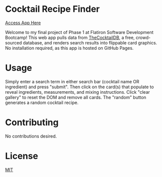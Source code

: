 # Cocktail Recipe Finder  

[Access App Here](https://jjiang95.github.io/phase-1-final-project)

Welcome to my final project of Phase 1 at Flatiron Software Development Bootcamp! This web app pulls data from [TheCocktailDB](https://www.thecocktaildb.com/api.php), a free, crowd-sourced database, and renders search results into flippable card graphics. No installation required, as this app is hosted on GitHub Pages.

# Usage

Simply enter a search term in either search bar (cocktail name OR ingredient) and press "submit". Then click on the card(s) that populate to reveal ingredients, measurements, and mixing instructions. Click "clear gallery" to reset the DOM and remove all cards. The "random" button generates a random cocktail recipe.

# Contributing

No contributions desired.

# License

[MIT](https://choosealicense.com/licenses/mit/)
